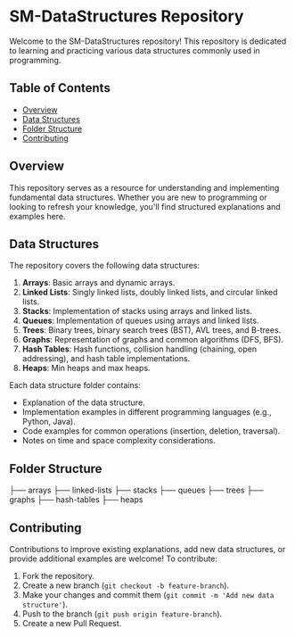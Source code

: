 # SM-DataStructures Repository

Welcome to the SM-DataStructures repository! This repository is dedicated to learning and practicing various data structures commonly used in programming.

## Table of Contents

- [Overview](#overview)
- [Data Structures](#data-structures)
- [Folder Structure](#folder-structures)
- [Contributing](#contributing)

## Overview

This repository serves as a resource for understanding and implementing fundamental data structures. Whether you are new to programming or looking to refresh your knowledge, you'll find structured explanations and examples here.

## Data Structures

The repository covers the following data structures:

1. **Arrays**: Basic arrays and dynamic arrays.
2. **Linked Lists**: Singly linked lists, doubly linked lists, and circular linked lists.
3. **Stacks**: Implementation of stacks using arrays and linked lists.
4. **Queues**: Implementation of queues using arrays and linked lists.
5. **Trees**: Binary trees, binary search trees (BST), AVL trees, and B-trees.
6. **Graphs**: Representation of graphs and common algorithms (DFS, BFS).
7. **Hash Tables**: Hash functions, collision handling (chaining, open addressing), and hash table implementations.
8. **Heaps**: Min heaps and max heaps.

Each data structure folder contains:
- Explanation of the data structure.
- Implementation examples in different programming languages (e.g., Python, Java).
- Code examples for common operations (insertion, deletion, traversal).
- Notes on time and space complexity considerations.

## Folder Structure
├── arrays
├── linked-lists
├── stacks
├── queues
├── trees
├── graphs
├── hash-tables
├── heaps


## Contributing

Contributions to improve existing explanations, add new data structures, or provide additional examples are welcome! To contribute:

1. Fork the repository.
2. Create a new branch (`git checkout -b feature-branch`).
3. Make your changes and commit them (`git commit -m 'Add new data structure'`).
4. Push to the branch (`git push origin feature-branch`).
5. Create a new Pull Request.
